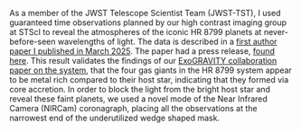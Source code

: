 As a member of the JWST Telescope Scientist Team (JWST-TST), I used guaranteed time observations planned by our high contrast imaging group at STScI to reveal the atmospheres of the iconic HR 8799 planets at never-before-seen wavelengths of light. The data is described in a <a href="https://doi.org/10.3847/1538-3881/adb1c6">first author paper I published in March 2025</a>. The paper had a press release, <a href="https://webbtelescope.org/contents/news-releases/2025/news-2025-114">found here</a>. This result validates the findings of our <a href="https://arxiv.org/abs/2404.03776">ExoGRAVITY collaboration paper on the system</a>, that the four gas giants in the HR 8799 system appear to be metal rich compared to their host star, indicating that they formed via core accretion. In order to block the light from the bright host star and reveal these faint planets, we used a novel mode of the Near Infrared Camera (NIRCam) coronagraph, placing all the observations at the narrowest end of the underutilized wedge shaped mask.